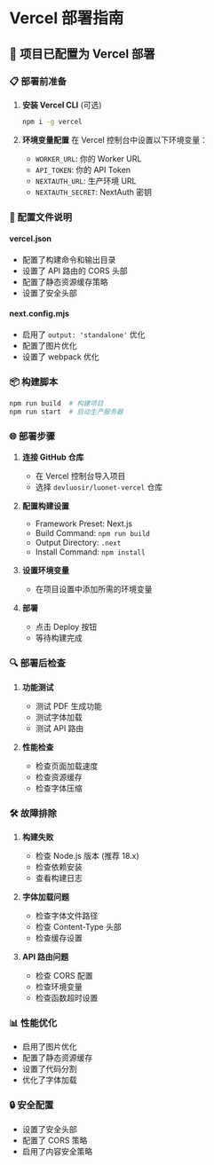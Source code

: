 # Vercel 部署指南

## 🚀 项目已配置为 Vercel 部署

### 📋 部署前准备

1. **安装 Vercel CLI** (可选)
   ```bash
   npm i -g vercel
   ```

2. **环境变量配置**
   在 Vercel 控制台中设置以下环境变量：
   - `WORKER_URL`: 你的 Worker URL
   - `API_TOKEN`: 你的 API Token
   - `NEXTAUTH_URL`: 生产环境 URL
   - `NEXTAUTH_SECRET`: NextAuth 密钥

### 🔧 配置文件说明

#### vercel.json
- 配置了构建命令和输出目录
- 设置了 API 路由的 CORS 头部
- 配置了静态资源缓存策略
- 设置了安全头部

#### next.config.mjs
- 启用了 `output: 'standalone'` 优化
- 配置了图片优化
- 设置了 webpack 优化

### 📦 构建脚本
```bash
npm run build  # 构建项目
npm run start  # 启动生产服务器
```

### 🌐 部署步骤

1. **连接 GitHub 仓库**
   - 在 Vercel 控制台导入项目
   - 选择 `devluosir/luonet-vercel` 仓库

2. **配置构建设置**
   - Framework Preset: Next.js
   - Build Command: `npm run build`
   - Output Directory: `.next`
   - Install Command: `npm install`

3. **设置环境变量**
   - 在项目设置中添加所需的环境变量

4. **部署**
   - 点击 Deploy 按钮
   - 等待构建完成

### 🔍 部署后检查

1. **功能测试**
   - 测试 PDF 生成功能
   - 测试字体加载
   - 测试 API 路由

2. **性能检查**
   - 检查页面加载速度
   - 检查资源缓存
   - 检查字体压缩

### 🛠️ 故障排除

1. **构建失败**
   - 检查 Node.js 版本 (推荐 18.x)
   - 检查依赖安装
   - 查看构建日志

2. **字体加载问题**
   - 检查字体文件路径
   - 检查 Content-Type 头部
   - 检查缓存设置

3. **API 路由问题**
   - 检查 CORS 配置
   - 检查环境变量
   - 检查函数超时设置

### 📊 性能优化

- 启用了图片优化
- 配置了静态资源缓存
- 设置了代码分割
- 优化了字体加载

### 🔒 安全配置

- 设置了安全头部
- 配置了 CORS 策略
- 启用了内容安全策略
